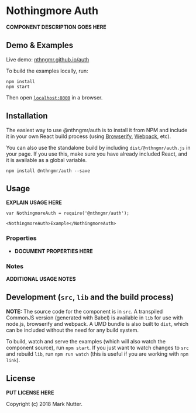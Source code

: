 # Nothingmore Auth

__COMPONENT DESCRIPTION GOES HERE__


## Demo & Examples

Live demo: [nthngmr.github.io/auth](http://nthngmr.github.io/auth/)

To build the examples locally, run:

```
npm install
npm start
```

Then open [`localhost:8000`](http://localhost:8000) in a browser.


## Installation

The easiest way to use @nthngmr/auth is to install it from NPM and include it in your own React build process (using [Browserify](http://browserify.org), [Webpack](http://webpack.github.io/), etc).

You can also use the standalone build by including `dist/@nthngmr/auth.js` in your page. If you use this, make sure you have already included React, and it is available as a global variable.

```
npm install @nthngmr/auth --save
```


## Usage

__EXPLAIN USAGE HERE__

```
var NothingmoreAuth = require('@nthngmr/auth');

<NothingmoreAuth>Example</NothingmoreAuth>
```

### Properties

* __DOCUMENT PROPERTIES HERE__

### Notes

__ADDITIONAL USAGE NOTES__


## Development (`src`, `lib` and the build process)

**NOTE:** The source code for the component is in `src`. A transpiled CommonJS version (generated with Babel) is available in `lib` for use with node.js, browserify and webpack. A UMD bundle is also built to `dist`, which can be included without the need for any build system.

To build, watch and serve the examples (which will also watch the component source), run `npm start`. If you just want to watch changes to `src` and rebuild `lib`, run `npm run watch` (this is useful if you are working with `npm link`).

## License

__PUT LICENSE HERE__

Copyright (c) 2018 Mark Nutter.

